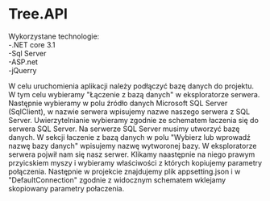 # Tree.API


Wykorzystane technologie:<br>
-.NET core 3.1<br>
-Sql Server<br>
-ASP.net<br>
-jQuerry<br>

W celu uruchomienia aplikacji należy podłączyć bazę danych do projektu. W tym celu wybieramy "Łączenie z bazą danych"
w eksploratorze serwera. Następnie wybieramy w polu źródło danych Microsoft SQL Server (SqlClient), w nazwie serwera wpisujemy nazwe 
naszego serwera z SQL Server. Uwierzytelnianie wybieramy zgodnie ze schematem łaczenia się do serwera SQL Server. Na serwerze SQL Server 
musimy utworzyć bazę danych. W sekcji łaczenie z bazą danych w polu "Wybierz lub wprowadź nazwę bazy danych" wpisujemy nazwę wytworonej bazy.
W eksploratorze serwera pojwił nam się nasz serwer. Klikamy naastępnie na niego prawym przyicskiem myszy i wybieramy właściwości z których kopiujemy
parametry połączenia. Następnie w projekcie znajdujemy plik appsetting.json i w "DefaultConnection" zgodnie z widocznym schematem wklejamy skopiowany 
parametry połaczenia.

